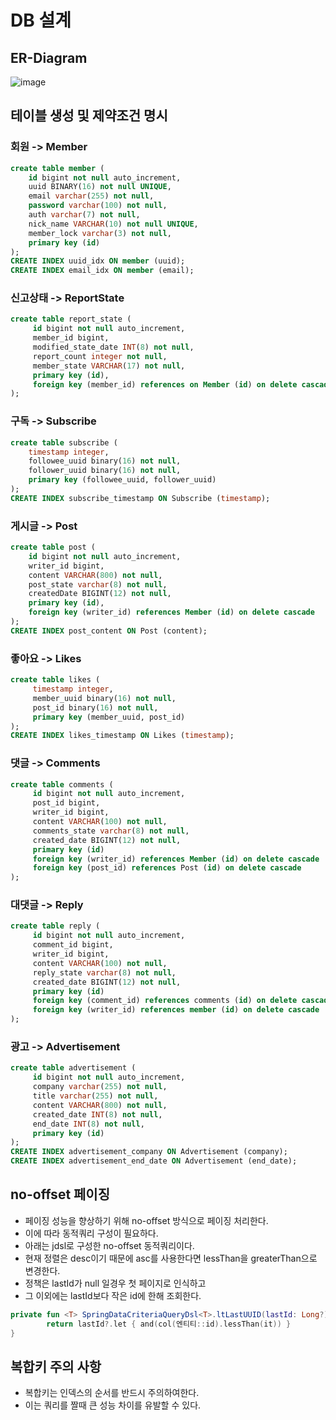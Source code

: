 # DB 설계

## ER-Diagram
![image](https://github.com/liveforone/howru/assets/88976237/18e37e6f-5597-4300-828f-d61042353849)

## 테이블 생성 및 제약조건 명시
### 회원 -> Member
```sql
create table member (
    id bigint not null auto_increment,
    uuid BINARY(16) not null UNIQUE,
    email varchar(255) not null,
    password varchar(100) not null,
    auth varchar(7) not null,
    nick_name VARCHAR(10) not null UNIQUE,
    member_lock varchar(3) not null,
    primary key (id)
);
CREATE INDEX uuid_idx ON member (uuid);
CREATE INDEX email_idx ON member (email);
```
### 신고상태 -> ReportState
```sql
create table report_state (
     id bigint not null auto_increment,
     member_id bigint,
     modified_state_date INT(8) not null,
     report_count integer not null,
     member_state VARCHAR(17) not null,
     primary key (id),
     foreign key (member_id) references on Member (id) on delete cascade
);
```
### 구독 -> Subscribe
```sql
create table subscribe (
    timestamp integer,
    followee_uuid binary(16) not null,
    follower_uuid binary(16) not null,
    primary key (followee_uuid, follower_uuid)
);
CREATE INDEX subscribe_timestamp ON Subscribe (timestamp);
```
### 게시글 -> Post
```sql
create table post (
    id bigint not null auto_increment,
    writer_id bigint,
    content VARCHAR(800) not null,
    post_state varchar(8) not null,
    createdDate BIGINT(12) not null,
    primary key (id),
    foreign key (writer_id) references Member (id) on delete cascade
);
CREATE INDEX post_content ON Post (content);
```
### 좋아요 -> Likes
```sql
create table likes (
     timestamp integer,
     member_uuid binary(16) not null,
     post_id binary(16) not null,
     primary key (member_uuid, post_id)
);
CREATE INDEX likes_timestamp ON Likes (timestamp);
```
### 댓글 -> Comments
```sql
create table comments (
     id bigint not null auto_increment,
     post_id bigint,
     writer_id bigint,
     content VARCHAR(100) not null,
     comments_state varchar(8) not null,
     created_date BIGINT(12) not null,
     primary key (id)
     foreign key (writer_id) references Member (id) on delete cascade
     foreign key (post_id) references Post (id) on delete cascade
);
```
### 대댓글 -> Reply
```sql
create table reply (
     id bigint not null auto_increment,
     comment_id bigint,
     writer_id bigint,
     content VARCHAR(100) not null,
     reply_state varchar(8) not null,
     created_date BIGINT(12) not null,
     primary key (id)
     foreign key (comment_id) references comments (id) on delete cascade
     foreign key (writer_id) references member (id) on delete cascade
);
```
### 광고 -> Advertisement
```sql
create table advertisement (
     id bigint not null auto_increment,
     company varchar(255) not null,
     title varchar(255) not null,
     content VARCHAR(800) not null,
     created_date INT(8) not null,
     end_date INT(8) not null,
     primary key (id)
);
CREATE INDEX advertisement_company ON Advertisement (company);
CREATE INDEX advertisement_end_date ON Advertisement (end_date);
```

## no-offset 페이징
* 페이징 성능을 향상하기 위해 no-offset 방식으로 페이징 처리한다.
* 이에 따라 동적쿼리 구성이 필요하다.
* 아래는 jdsl로 구성한 no-offset 동적쿼리이다.
* 현재 정렬은 desc이기 때문에 asc를 사용한다면 lessThan을 greaterThan으로 변경한다.
* 정책은 lastId가 null 일경우 첫 페이지로 인식하고
* 그 이외에는 lastId보다 작은 id에 한해 조회한다.
```kotlin
private fun <T> SpringDataCriteriaQueryDsl<T>.ltLastUUID(lastId: Long?): PredicateSpec? {
        return lastId?.let { and(col(엔티티::id).lessThan(it)) }
}
```

## 복합키 주의 사항
* 복합키는 인덱스의 순서를 반드시 주의하여한다.
* 이는 쿼리를 짤때 큰 성능 차이를 유발할 수 있다.